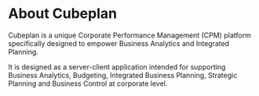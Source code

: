 # About Cubeplan
Cubeplan is a unique Corporate Performance Management (CPM) platform specifically designed to empower Business Analytics and Integrated Planning.

It is designed as a server-client application intended for supporting Business Analytics, Budgeting, Integrated Business Planning, Strategic Planning and Business Control at corporate level.

<!--stackedit_data:
eyJoaXN0b3J5IjpbLTQ3MTI0NjQ3M119
-->